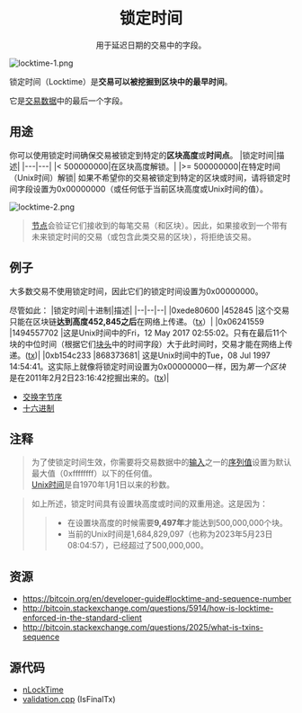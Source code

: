 # <center>锁定时间</center>
<center>用于延迟日期的交易中的字段。</center>

![locktime-1.png](img/locktime-1-svg.png)

锁定时间（Locktime）是**交易可以被挖掘到区块中的最早时间**。

它是[交易数据](../Transaction%20Data.md)中的最后一个字段。

## 用途
你可以使用锁定时间确保交易被锁定到特定的**区块高度**或**时间点**。
|锁定时间|描述|
|---|---|
|< 500000000|在区块高度解锁。|
|>= 500000000|在特定时间（Unix时间）解锁|
如果不希望你的交易被锁定到特定的区块或时间，请将锁定时间字段设置为0x00000000（或任何低于当前区块高度或Unix时间的值）。

![locktime-2.png](img/locktime-2%20(1).png)

>[节点](../../../../Beginners/How%20Bitcoin%20Works/1.Network/Nodes/Nodes.md)会验证它们接收到的每笔交易（和区块）。因此，如果接收到一个带有未来锁定时间的交易（或包含此类交易的区块），将拒绝该交易。

## 例子

大多数交易不使用锁定时间，因此它们的锁定时间设置为0x00000000。

尽管如此：
|锁定时间|十进制|描述|
|--|--|--|
|0xede80600	|452845 |这个交易只能在区块链**达到高度452,845之后**在网络上传递。（[tx](https://learnmeabitcoin.com/explorer/transaction/a28a01703beeba8e9f067cdb8c19127ef72bdb65ec894b9488b2e571e7717347)）|
|0x06241559	|1494557702 |这是Unix时间中的Fri，12 May 2017 02:55:02。只有在最后11个块的中位时间（根据它们[块头](../../../Block/block-header/block-header.md)中的时间字段）大于此时间时，交易才能在网络上传递。([tx](https://learnmeabitcoin.com/explorer/transaction/207c356380d11efd88e1189ba2769fdbace39e2eedb8651a411cbfd4a344c06f))|
|0xb154c233	|868373681| 这是Unix时间中的Tue，08 Jul 1997 14:54:41。这实际上就像将锁定时间设置为0x00000000一样，因为*第一个区块*是在2011年2月2日23:16:42挖掘出来的。([tx](https://learnmeabitcoin.com/explorer/transaction/207c356380d11efd88e1189ba2769fdbace39e2eedb8651a411cbfd4a344c06f))|
* [交换字节序](https://learnmeabitcoin.com/tools/swapendian)
* [十六进制](https://learnmeabitcoin.com/tools/hexdec)
  
## 注释
>为了使锁定时间生效，你需要将交易数据中的[输入](../Input/input.md)之一的[序列值](../Transaction%20Data.md)设置为默认最大值（0xffffffff）以下的任何值。  
>[Unix时间](https://en.wikipedia.org/wiki/Unix_time)是自1970年1月1日以来的秒数。  

>如上所述，锁定时间具有设置块高度或时间的双重用途。这是因为：
>>* 在设置块高度的时候需要**9,497年**才能达到500,000,000个块。
>>* 当前的Unix时间是1,684,829,097（也称为2023年5月23日08:04:57），已经超过了500,000,000。

## 资源
* https://bitcoin.org/en/developer-guide#locktime-and-sequence-number
* http://bitcoin.stackexchange.com/questions/5914/how-is-locktime-enforced-in-the-standard-client
* http://bitcoin.stackexchange.com/questions/2025/what-is-txins-sequence

## 源代码
* [nLockTime](https://github.com/bitcoin/bitcoin/search?utf8=%E2%9C%93&q=nLockTime&type=Code)
* [validation.cpp](https://github.com/bitcoin/bitcoin/blob/668de70be039a4f1ffcf20aeae2a22ee71fc55a8/src/validation.cpp#L223) (IsFinalTx)